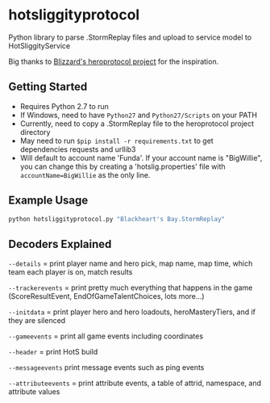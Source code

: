 # hotsliggityprotocol
Python library to parse .StormReplay files and upload to service model to HotSliggityService

Big thanks to [Blizzard's heroprotocol project](https://github.com/Blizzard/heroprotocol) for the inspiration.

## Getting Started

* Requires Python 2.7 to run
* If Windows, need to have `Python27` and `Python27/Scripts` on your PATH
* Currently, need to copy a .StormReplay file to the heroprotocol project directory
* May need to run `$pip install -r requirements.txt` to get dependencies requests and urllib3
* Will default to account name 'Funda'. If your account name is "BigWillie", you can change this by creating a 'hotslig.properties' file with `accountName=BigWillie` as the only line.

## Example Usage

```python
python hotsliggityprotocol.py "Blackheart's Bay.StormReplay"
```


## Decoders Explained
`--details` = print player name and hero pick, map name, map time, which team each player is on, match results

`--trackerevents` = print pretty much everything that happens in the game (ScoreResultEvent, EndOfGameTalentChoices, lots more...)

`--initdata` = print player hero and hero loadouts, heroMasteryTiers, and if they are silenced

`--gameevents` = print all game events including coordinates

`--header` = print HotS build

`--messageevents` print message events such as ping events

`--attributeevents` = print attribute events, a table of attrid, namespace, and attribute values
